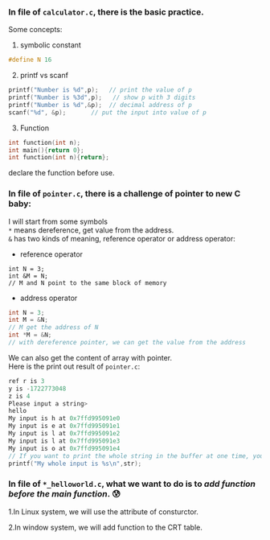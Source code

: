 ### In file of ```calculator.c```, there is the basic practice.

Some concepts:  

1. symbolic constant
```c
#define N 16
```

2. printf vs scanf  
```c
printf("Number is %d",p);   // print the value of p
printf("Number is %3d",p);   // show p with 3 digits
printf("Number is %d",&p);  // decimal address of p
scanf("%d", &p);       // put the input into value of p
```

3. Function  
```c
int function(int n);
int main(){return 0};
int function(int n){return};
```  
declare the function before use.  

### In file of ```pointer.c```, there is a challenge of pointer to new C baby:  
I will start from some symbols  
```*``` means dereference, get value from the address.  
```&``` has two kinds of meaning, reference operator or address operator:  
* reference operator  
```
int N = 3;
int &M = N;   
// M and N point to the same block of memory
```
* address operator  
```c
int N = 3;
int M = &N;
// M get the address of N
int *M = &N;
// with dereference pointer, we can get the value from the address
```
We can also get the content of array with pointer.  
Here is the print out result of ```pointer.c```:  
```c
ref r is 3
y is -1722773048
z is 4
Please input a string>
hello
My input is h at 0x7ffd995091e0
My input is e at 0x7ffd995091e1
My input is l at 0x7ffd995091e2
My input is l at 0x7ffd995091e3
My input is o at 0x7ffd995091e4
// If you want to print the whole string in the buffer at one time, you can
printf("My whole input is %s\n",str);
```

### In file of ```*_helloworld.c```, what we want to do is to *add function before the main function*. :cold_sweat:

1.In Linux system, we will use the attribute of consturctor.

2.In window system, we will add function to the CRT table.

